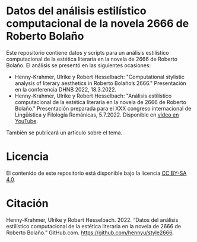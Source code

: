 # Datos del análisis estilístico computacional de la novela 2666 de Roberto Bolaño

Este repositorio contiene datos y scripts para un análisis estilístico computacional de la estética literaria en la novela de 2666 de Roberto Bolaño. El análisis se presentó en las siguientes ocasiones:

* Henny-Krahmer, Ulrike y Robert Hesselbach: "Computational stylistic analysis of literary aesthetics in Roberto Bolaño’s 2666." Presentación en la conferencia DHNB 2022, 18.3.2022.
* Henny-Krahmer, Ulrike y Robert Hesselbach: "Análisis estilístico computacional de la estética literaria en la novela de 2666 de Roberto Bolaño." Presentación preparada para el XXX congreso internacional de Lingüística y Filología Románicas, 5.7.2022. Disponible en [vídeo en YouTube](https://www.youtube.com/watch?v=gA_P4dkM0WY).

También se publicará un artículo sobre el tema.

# Licencia

El contenido de este repositorio está disponible bajo la licencia [CC BY-SA 4.0](https://creativecommons.org/licenses/by-sa/4.0/deed.de).

# Citación

Henny-Krahmer, Ulrike y Robert Hesselbach. 2022. “Datos del análisis estilístico computacional de la estética literaria en la novela de 2666 de Roberto Bolaño.” GitHub.com. https://github.com/hennyu/style2666.
